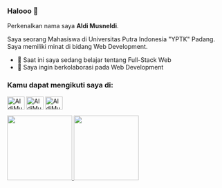 ### Halooo 👋

Perkenalkan nama saya **Aldi Musneldi**.

Saya seorang Mahasiswa di Universitas Putra Indonesia "YPTK" Padang. Saya memiliki minat di bidang Web Development.

- 🌱 Saat ini saya sedang belajar tentang Full-Stack Web
- 👯 Saya ingin berkolaborasi pada Web Development

<h3 align="left">Kamu dapat mengikuti saya di:</h3>
<p align="left">

<a href="https://www.linkedin.com/in/aldimusneldi/" target="blank"><img align="center" src="https://cdn.jsdelivr.net/npm/simple-icons@3.0.1/icons/linkedin.svg" alt="AldiMusneldi" height="30" width="40" /></a>
<a href="https://www.instagram.com/amd.060/" target="blank"><img align="center" src="https://cdn.jsdelivr.net/npm/simple-icons@3.0.1/icons/instagram.svg" alt="AldiMusneldi" height="30" width="40" /></a>
<a href="https://web.facebook.com/aldi.musneldi.3" target="blank"><img align="center" src="https://cdn.jsdelivr.net/npm/simple-icons@3.0.1/icons/facebook.svg" alt="AldiMusneldi" height="30" width="40" /></a>

</p>

<p align="left">
<a href="https://github.com/AldiMusneldi">
  <img height="150em" src="https://github-readme-stats-eight-theta.vercel.app/api?username=AldiMusneldi&show_icons=true&theme=algolia&include_all_commits=true&count_private=true"/>
  <img height="150em" src="https://github-readme-stats-eight-theta.vercel.app/api/top-langs/?username=AldiMusneldi&layout=compact&langs_count=8&theme=algolia"/>
</a>
</p>
